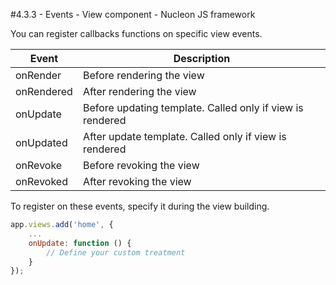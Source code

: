 #4.3.3 - Events - View component - Nucleon JS framework

You can register callbacks functions on specific view events.

| Event      | Description                                               |
|------------|-----------------------------------------------------------|
| onRender   | Before rendering the view                                 |
| onRendered | After rendering the view                                  |
| onUpdate   | Before updating template. Called only if view is rendered |
| onUpdated  | After update template. Called only if view is rendered    |
| onRevoke   | Before revoking the view                                  |
| onRevoked  | After revoking the view                                   |

To register on these events, specify it during the view building.

```javascript
app.views.add('home', {
    ...
    onUpdate: function () {
        // Define your custom treatment
    }
});
```
